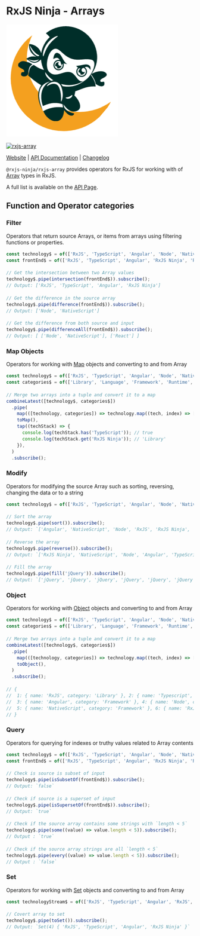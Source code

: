 # RxJS Ninja - Arrays

![The RXJS Ninja Logo](https://raw.githubusercontent.com/rxjs-ninja/rxjs-ninja/main/assets/logo.png)

[![rxjs-array](https://img.shields.io/npm/v/@rxjs-ninja/rxjs-array?label=@rxjs-ninja/rxjs-array)](https://www.npmjs.com/package/@rxjs-ninja/rxjs-array)

[Website](https://rxjs.ninja)
|
[API Documentation](https://rxjs.ninja/modules/array.html)
|
[Changelog](https://github.com/rxjs-ninja/rxjs-ninja/blob/main/libs/rxjs/array/CHANGELOG.md)

`@rxjs-ninja/rxjs-array` provides operators for RxJS for working with
of [Array](https://developer.mozilla.org/en-US/docs/Web/JavaScript/Reference/Global_Objects/Array) types in RxJS.

A full list is available on the [API Page](https://rxjs.ninja/modules/array.html).

## Function and Operator categories

### Filter

Operators that return source Arrays, or items from arrays using filtering functions or properties.

```ts
const technology$ = of(['RxJS', 'TypeScript', 'Angular', 'Node', 'NativeScript', 'RxJS Ninja']);
const frontEnd$ = of(['RxJS', 'TypeScript', 'Angular', 'RxJS Ninja', 'React']);

// Get the intersection between two Array values
technology$.pipe(intersection(frontEnd$)).subscribe();
// Output: ['RxJS', 'TypeScript', 'Angular', 'RxJS Ninja']

// Get the difference in the source array
technology$.pipe(difference(frontEnd$)).subscribe();
// Output: ['Node', 'NativeScript']

// Get the difference from both source and input
technology$.pipe(differenceAll(frontEnd$)).subscribe();
// Output: [ ['Node', 'NativeScript'], ['React'] ]
```

### Map Objects

Operators for working with [Map](https://developer.mozilla.org/en-US/docs/Web/JavaScript/Reference/Global_Objects/Map)
objects and converting to and from Array

```ts
const technology$ = of(['RxJS', 'TypeScript', 'Angular', 'Node', 'NativeScript', 'RxJS Ninja']);
const categories$ = of(['Library', 'Language', 'Framework', 'Runtime', 'Framework', 'Library']);

// Merge two arrays into a tuple and convert it to a map
combineLatest([technology$, categories$])
  .pipe(
    map(([technology, categories]) => technology.map((tech, index) => [tech, categories[index]])),
    toMap(),
    tap((techStack) => {
      console.log(techStack.has('TypeScript')); // true
      console.log(techStack.get('RxJS Ninja')); // 'Library'
    }),
  )
  .subscribe();
```

### Modify

Operators for modifying the source Array such as sorting, reversing, changing the data or to a string

```ts
const technology$ = of(['RxJS', 'TypeScript', 'Angular', 'Node', 'NativeScript', 'RxJS Ninja']);

// Sort the array
technology$.pipe(sort()).subscribe();
// Output: `['Angular', 'NativeScript', 'Node', 'RxJS', 'RxJS Ninja', 'TypeScript']`

// Reverse the array
technology$.pipe(reverse()).subscribe();
// Output: `['RxJS Ninja', 'NativeScript', 'Node', 'Angular', 'TypeScript', 'RxJS']`

// Fill the array
technology$.pipe(fill('jQuery')).subscribe();
// Output: `['jQuery', 'jQuery', 'jQuery', 'jQuery', 'jQuery', 'jQuery']`
```

### Object

Operators for working
with [Object](https://developer.mozilla.org/en-US/docs/Web/JavaScript/Reference/Global_Objects/Object)
objects and converting to and from Array

```ts
const technology$ = of(['RxJS', 'TypeScript', 'Angular', 'Node', 'NativeScript', 'RxJS Ninja']);
const categories$ = of(['Library', 'Language', 'Framework', 'Runtime', 'Framework', 'Library']);

// Merge two arrays into a tuple and convert it to a map
combineLatest([technology$, categories$])
  .pipe(
    map(([technology, categories]) => technology.map((tech, index) => [index, { tech, category: categories[index] }])),
    toObject(),
  )
  .subscribe();

// {
//  1: { name: 'RxJS', category: 'Library' }, 2: { name: 'Typescript', category: 'Languge' },
//  3: { name: 'Angular', category: 'Framework' }, 4: { name: 'Node', category: 'Runtime' }, ,
//  5: { name: 'NativeScript', category: 'Framework' }, 6: { name: 'RxJS Ninja', category: 'Library' },
// }
```

### Query

Operators for querying for indexes or truthy values related to Array contents

```ts
const technology$ = of(['RxJS', 'TypeScript', 'Angular', 'Node', 'NativeScript', 'RxJS Ninja']);
const frontEnd$ = of(['RxJS', 'TypeScript', 'Angular', 'RxJS Ninja', 'React']);

// Check is source is subset of input
technology$.pipe(isSubsetOf(frontEnd$)).subscribe();
// Output: `false`

// Check if source is a superset of input
technology$.pipe(isSupersetOf(frontEnd$)).subscribe();
// Output: `true`

// Check if the source array contains some strings with `length < 5`
technology$.pipe(some((value) => value.length < 5)).subscribe();
// Output : `true`

// Check if the source array strings are all `length < 5`
technology$.pipe(every((value) => value.length < 5)).subscribe();
// Output : `false`
```

### Set

Operators for working with [Set](https://developer.mozilla.org/en-US/docs/Web/JavaScript/Reference/Global_Objects/Set)
objects and converting to and from Array

```ts
const technologyStream$ = of(['RxJS', 'TypeScript', 'Angular', 'RxJS', 'TypeScript', 'RxJS Ninja']);

// Covert array to set
technology$.pipe(toSet()).subscribe();
// Output: `Set(4) { 'RxJS', 'TypeScript', 'Angular', 'RxJS Ninja' }`
```
